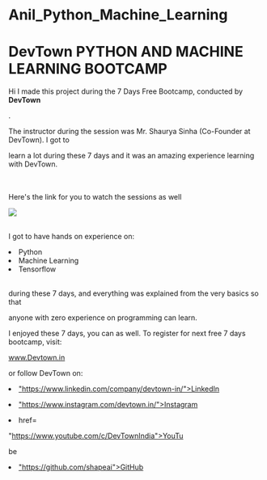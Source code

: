 # Anil_Python_Machine_Learning
# DevTown PYTHON AND MACHINE LEARNING BOOTCAMP

Hi I made this project during the 7 Days Free Bootcamp, conducted by <b> DevTown

</b>.

The instructor during the session was Mr. Shaurya Sinha (Co-Founder at DevTown). I got to

learn a lot during these 7 days and it was an amazing experience learning with DevTown.

<br><br>Here's the link for you to watch the sessions as well<br>

<a href="https://www.youtube.com/playlist?list=PL7zl8TDRnbulNEA-59W7wWgCWE8LEOD6h"> <img src="https://github.com/ShapeAI/PYTHON-AND-DATA-ANALYTICS/blob/main/machine%20learning.png"> </a>

<br>I got to have hands on experience on:

<li>Python

<li>Machine Learning

<li>Tensorflow

<br>during these 7 days, and everything was explained from the very basics so that

anyone with zero experience on programming can learn.

I enjoyed these 7 days, you can as well. To register for next free 7 days bootcamp, visit:

<a href="https://www.Devtown.in"> www.Devtown.in</a>

or follow DevTown on:

<li><a href=

"https://www.linkedin.com/company/devtown-in/">LinkedIn</a>

<li><a href=

"https://www.instagram.com/devtown.in/">Instagram</a>

<li><a

href=

"https://www.youtube.com/c/DevTownIndia">YouTu

be</a>

<li><a href=

"https://github.com/shapeai">GitHub</a>
